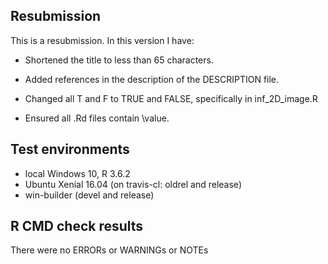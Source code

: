 ## Resubmission
This is a resubmission. In this version I have:

* Shortened the title to less than 65 characters.

* Added references in the description of the DESCRIPTION file.

* Changed all T and F to TRUE and FALSE, specifically in inf_2D_image.R

* Ensured all .Rd files contain \value.

## Test environments
* local Windows 10, R 3.6.2
* Ubuntu Xenial 16.04 (on travis-cl: oldrel and release)
* win-builder (devel and release)

## R CMD check results
There were no ERRORs or WARNINGs or NOTEs